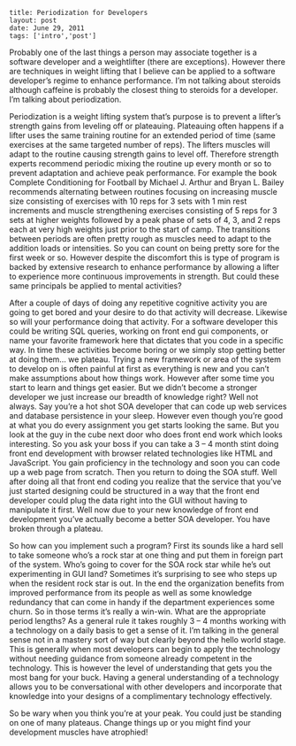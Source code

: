 ```
title: Periodization for Developers
layout: post
date: June 29, 2011
tags: ['intro','post']
```

Probably one of the last things a person may associate together is a software developer and a weightlifter (there are exceptions).  However there are techniques in weight lifting that I believe can be applied to a software developer’s regime to enhance performance.  I’m not talking about steroids although caffeine is probably the closest thing to steroids for a developer.  I’m talking about periodization. 

Periodization is a weight lifting system that’s purpose is to prevent a lifter’s strength gains from leveling off or plateauing.  Plateauing often happens if a lifter uses the same training routine for an extended period of time (same exercises at the same targeted number of reps).   The lifters muscles will adapt to the routine causing strength gains to level off.  Therefore strength experts recommend periodic mixing the routine up every month or so to prevent adaptation and achieve peak performance.  For example the book Complete Conditioning for Football by Michael J. Arthur and Bryan L. Bailey recommends alternating between routines focusing on increasing muscle size consisting of exercises with 10 reps for 3 sets with 1 min rest increments and muscle strengthening exercises consisting of 5 reps for 3 sets at higher weights followed by a peak phase of sets of 4, 3, and 2 reps each at very high weights just prior to the start of camp.  The transitions between periods are often pretty rough as muscles need to adapt to the addition loads or intensities.  So you can count on being pretty sore for the first week or so.  However despite the discomfort this is type of program is backed by extensive research to enhance performance by allowing a lifter to experience more continuous improvements in strength.  But could these same principals be applied to mental activities?

After a couple of days of doing any repetitive cognitive activity you are going to get bored and your desire to do that activity will decrease.  Likewise so will your performance doing that activity.  For a software developer this could be writing SQL queries, working on front end gui components, or name your favorite framework here that dictates that you code in a specific way.  In time these activities become boring or we simply stop getting better at doing them… we plateau.  Trying a new framework or area of the system to develop on is often painful at first as everything is new and you can’t make assumptions about how things work.  However after some time you start to learn and things get easier.  But we didn’t become a stronger developer we just increase our breadth of knowledge right?  Well not always.  Say you’re a hot shot SOA developer that can code up web services and database persistence in your sleep.  However even though you’re good at what you do every assignment you get starts looking the same.  But you look at the guy in the cube next door who does front end work which looks interesting.  So you ask your boss if you can take a 3 – 4 month stint doing front end development with browser related technologies like HTML and JavaScript.  You gain proficiency in the technology and soon you can code up a web page from scratch.  Then you return to doing the SOA stuff.  Well after doing all that front end coding you realize that the service that you’ve just started designing could be structured in a way that the front end developer could plug the data right into the GUI without having to manipulate it first. Well now due to your new knowledge of front end development you’ve actually become a better SOA developer.  You have broken through a plateau.

So how can you implement such a program?  First its sounds like a hard sell to take someone who’s a rock star at one thing and put them in foreign part of the system.  Who’s going to cover for the SOA rock star while he’s out experimenting in GUI land?   Sometimes it’s surprising to see who steps up when the resident rock star is out.  In the end the organization benefits from improved performance from its people as well as some knowledge redundancy that can come in handy if the department experiences some churn.  So in those terms it’s really a win-win. 
What are the appropriate period lengths?  As a general rule it takes roughly 3 – 4 months working with a technology on a daily basis to get a sense of it.  I’m talking in the general sense not in a mastery sort of way but clearly beyond the hello world stage.  This is generally when most developers can begin to apply the technology without needing guidance from someone already competent in the technology.  This is however the level of understanding that gets you the most bang for your buck.  Having a general understanding of a technology allows you to be conversational with other developers and incorporate that knowledge into your designs of a complimentary technology effectively. 

So be wary when you think you’re at your peak.  You could just be standing on one of many plateaus.  Change things up or you might find your development muscles have atrophied!
